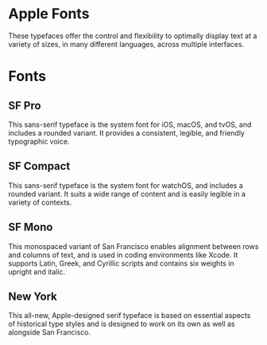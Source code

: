# Apple Fonts
 These typefaces offer the control and flexibility to optimally display text at a variety of sizes, in many different languages, across multiple interfaces.
 
 # Fonts
 
 ## SF Pro
 This sans-serif typeface is the system font for iOS, macOS, and tvOS, and includes a rounded variant. It provides a consistent, legible, and friendly typographic voice.
 
 ## SF Compact
 This sans-serif typeface is the system font for watchOS, and includes a rounded variant. It suits a wide range of content and is easily legible in a variety of contexts.
 
 ## SF Mono
 This monospaced variant of San Francisco enables alignment between rows and columns of text, and is used in coding environments like Xcode. It supports Latin, Greek, and Cyrillic scripts and contains six weights in upright and italic.
 
 ## New York
 This all-new, Apple-designed serif typeface is based on essential aspects of historical type styles and is designed to work on its own as well as alongside San Francisco.
 
 

